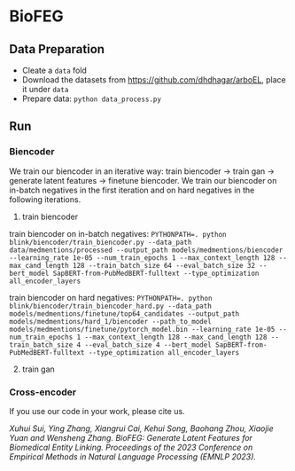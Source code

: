 # BioFEG

## Data Preparation
* Cleate a `data` fold
* Download the datasets from <https://github.com/dhdhagar/arboEL>, place it under `data`
* Prepare data: `python data_process.py`

## Run
### Biencoder
We train our biencoder in an iterative way: train biencoder -> train gan -> generate latent features -> finetune biencoder. We train our biencoder on in-batch negatives in the first iteration and on hard negatives in the following iterations.
1. train biencoder

train biencoder on in-batch negatives: `PYTHONPATH=. python blink/biencoder/train_biencoder.py --data_path data/medmentions/processed --output_path models/medmentions/biencoder --learning_rate 1e-05 --num_train_epochs 1 --max_context_length 128 --max_cand_length 128 --train_batch_size 64 --eval_batch_size 32 --bert_model SapBERT-from-PubMedBERT-fulltext --type_optimization all_encoder_layers`

train biencoder on hard negatives: `PYTHONPATH=. python blink/biencoder/train_biencoder_hard.py --data_path models/medmentions/finetune/top64_candidates --output_path models/medmentions/hard_1/biencoder --path_to_model models/medmentions/finetune/pytorch_model.bin --learning_rate 1e-05 --num_train_epochs 1 --max_context_length 128 --max_cand_length 128 --train_batch_size 4 --eval_batch_size 4 --bert_model SapBERT-from-PubMedBERT-fulltext --type_optimization all_encoder_layers`

2. train gan 
### Cross-encoder


If you use our code in your work, please cite us.

*Xuhui Sui, Ying Zhang, Xiangrui Cai, Kehui Song, Baohang Zhou, Xiaojie Yuan and Wensheng Zhang. BioFEG: Generate Latent Features for Biomedical Entity Linking. Proceedings of the 2023 Conference on Empirical Methods in Natural Language Processing (EMNLP 2023).*
